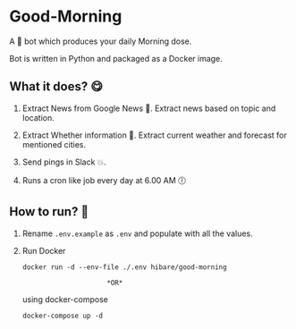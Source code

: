# Good-Morning

A :robot: bot which produces your daily Morning dose.

Bot is written in Python and packaged as a Docker image.

## What it does? :yum:

1. Extract News from Google News :newspaper:.
    Extract news based on topic and location.

2. Extract Whether information :sunflower:.
    Extract current weather and forecast for mentioned cities.

3. Send pings in Slack :boom:.

4. Runs a cron like job every day at 6.00 AM :clock6:

## How to run? :rocket:

1. Rename `.env.example` as `.env` and populate with all the values.

2. Run Docker

    ```shell
    docker run -d --env-file ./.env hibare/good-morning
    ```

                            *OR*

    using docker-compose

    ```shell
    docker-compose up -d
    ```